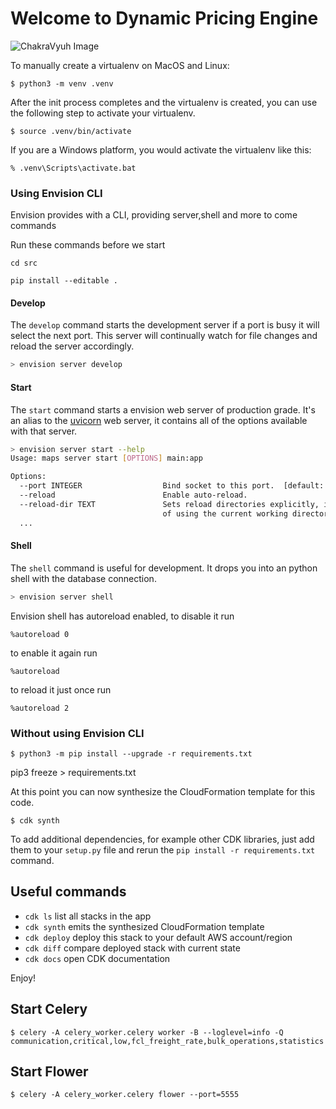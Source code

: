 
# Welcome to Dynamic Pricing Engine 
![ChakraVyuh Image](https://cogoport-production.sgp1.digitaloceanspaces.com/cf149142fb2b3b0a5c94b59cfe2a6513/chakravyuh-min.png)

 

To manually create a virtualenv on MacOS and Linux:  
 
```  
$ python3 -m venv .venv
```

After the init process completes and the virtualenv is created, you can use the following
step to activate your virtualenv.

```
$ source .venv/bin/activate
```
 
If you are a Windows platform, you would activate the virtualenv like this:

```
% .venv\Scripts\activate.bat  
```

### Using Envision CLI
Envision provides with a CLI, providing server,shell and more to come commands

Run these commands before we start
```
cd src
```
```
pip install --editable .
```

#### Develop

The `develop` command starts the development server if a port is busy it will select the next port. This server will continually watch for file changes and reload the server accordingly.

```bash
> envision server develop
```
#### Start

The `start` command starts a envision web server of production grade. It's an alias to the [uvicorn](https://www.uvicorn.org/) web server, it contains all of the options available with that server.

```bash
> envision server start --help
Usage: maps server start [OPTIONS] main:app

Options:
  --port INTEGER                  Bind socket to this port.  [default: 8000]
  --reload                        Enable auto-reload.
  --reload-dir TEXT               Sets reload directories explicitly, instead
                                  of using the current working directory.
  ...
```

#### Shell

The `shell` command is useful for development. It drops you into an python shell with the database connection.

```bash
> envision server shell
```

Envision shell has autoreload enabled, to disable it run

```
%autoreload 0
```

to enable it again run

```
%autoreload
```

to reload it just once run 

```
%autoreload 2
```


### Without using Envision CLI

```
$ python3 -m pip install --upgrade -r requirements.txt
```

pip3 freeze > requirements.txt

At this point you can now synthesize the CloudFormation template for this code.

```
$ cdk synth
```

To add additional dependencies, for example other CDK libraries, just add
them to your `setup.py` file and rerun the `pip install -r requirements.txt`
command.

## Useful commands


 * `cdk ls`          list all stacks in the app
 * `cdk synth`       emits the synthesized CloudFormation template
 * `cdk deploy`      deploy this stack to your default AWS account/region
 * `cdk diff`        compare deployed stack with current state
 * `cdk docs`        open CDK documentation

Enjoy!


## Start Celery

```
$ celery -A celery_worker.celery worker -B --loglevel=info -Q communication,critical,low,fcl_freight_rate,bulk_operations,statistics

```

## Start Flower

```
$ celery -A celery_worker.celery flower --port=5555

```
